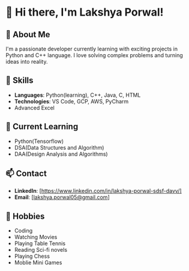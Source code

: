 # 👋 Hi there, I'm Lakshya Porwal!

## 🚀 About Me
I'm a passionate developer currently learning with exciting projects in Python and C++ language. I love solving complex problems and turning ideas into reality.

## 💼 Skills
- **Languages**: Python(learning), C++, Java, C, HTML
- **Technologies**: VS Code, GCP, AWS, PyCharm
- Advanced Excel

## 🌱 Current Learning
- Python(Tensorflow)
- DSA(Data Structures and Algorithm)
- DAA(Design Analysis and Algorithms)

## 📫 Contact
- **LinkedIn**: [https://www.linkedin.com/in/lakshya-porwal-sdsf-davv/]
- **Email**: [lakshya.porwal05@gmail.com]
  
## 🎨 Hobbies
- Coding
- Watching Movies
- Playing Table Tennis
- Reading Sci-fi novels
- Playing Chess
- Moblie Mini Games


